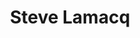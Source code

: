 ---
title: "Steve Lamacq"
summary: "Steve Lamacq is an English disc jockey, currently working with the BBC radio station BBC Radio 6 Music. Founder of the label."
image: "steve-lamacq.jpg"
apple_music_artist_url: "None"
wikipedia_url: "none"
---